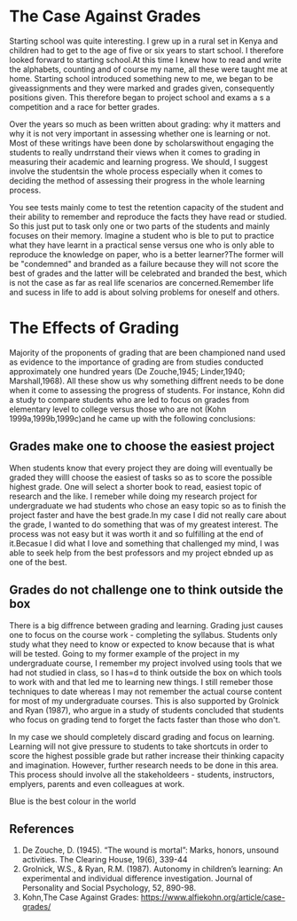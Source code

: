 # The Case Against Grades

Starting school was quite interesting. I grew up in a rural set in Kenya and children had to get to the age of five or six years to start school.
I therefore looked forward to starting school.At this time I knew how to read and write the alphabets, counting and of course my name, all these were taught me at home.
Starting school introduced something new to me, we began to be giveassignments and they were marked and grades given, consequently positions given. This therefore began to project school and exams a s a competition and a race for better grades.

Over the years so much as been written about grading: why it matters and why it is not very important in assessing whether one is learning or not. Most of these writings have been done by scholarswithout engaging the students to really undrrstand their views when it comes to grading in measuring their academic and learning progress. We should, I suggest involve the studentsin the whole process especially when it comes to deciding the method of assessing their progress in the whole learning process.

You see tests mainly come to test the retention capacity of the student and their ability to remember and reproduce the facts they have read or studied. So this just put to task only one or two parts of the students and mainly focuses on their memory.
Imagine a student who is ble to put to practice what they have learnt in a practical sense versus one who is only able to reproduce the knowledge on paper, who is a better learner?The former will be "condemned" and branded as a failure because they will not score the best of grades and the latter will be celebrated and branded the best, which is not the case as far as real life scenarios are concerned.Remember life and sucess in life to add is about solving problems for oneself and others.

# The Effects of Grading
Majority of the proponents of grading that are been championed nand used as evidence to the importance of grading are from studies conducted approximately one hundred years (De Zouche,1945; Linder,1940; Marshall,1968). All these show us why something diffrent needs to be done when it come to assessing the progress of students.
For instance, Kohn did a study to compare students who are led to focus on grades from elementary level to college versus those who are not
(Kohn 1999a,1999b,1999c)and he came up with the following conclusions:

## Grades make one to choose the easiest project
When students know that every project they are doing will eventually be graded they willl choose the easiest of tasks so as to score the possible highest grade. 
One will select a shorter book to read, easiest topic of research and the like. I remeber while doing my research project for undergraduate we had students who chose an easy topic so as to finish the project faster and have the best grade.In my case I did not really care about the grade, I wanted to do something that was of my greatest interest. The process was not easy but it was worth it and so fulfilling at the end of it.Becasue I did what I love and something that challenged my mind, I was able to seek help from the best professors and my project ebnded up as one of the best.

## Grades do not challenge one to think outside the box
There is a big diffrence between grading and learning. Grading just  causes one to focus on the course work - completing the syllabus.
Students only study what they need to know or expected to know because that is what will be tested. Going to my former example of the project in my undergraduate course,
I remember my project involved using tools that we had not studied in class, so I has=d to think outside the box on which tools to work with and that led me 
to learning new things. I still remeber those techniques to date whereas I may not remember the actual course content for most of my undergraduate courses.
This is also supported by Grolnick and Ryan (1987), who argue in a study of students concluded that students who focus on grading tend to forget the facts faster than those who don't.

In my case we should completely discard grading and focus on learning. Learning will not give pressure to students to take shortcuts in order to score the highest possible grade but rather increase their thinking capacity and imagination. However, further research needs to be done in this area. This process should involve all the stakeholdeers - students, instructors, emplyers, parents and even colleagues at work.

Blue is the best colour in the world

## References
1. De Zouche, D. (1945). “The wound is mortal”: Marks, honors, unsound activities.  The Clearing House, 19(6), 339-44
2. Grolnick, W.S., & Ryan, R.M. (1987). Autonomy in children’s learning: An experimental and individual difference investigation. Journal of Personality and Social Psychology, 52, 890-98.
3. Kohn,The Case Against Grades: https://www.alfiekohn.org/article/case-grades/
